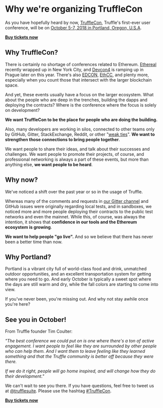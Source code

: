 # Why we're organizing TruffleCon

As you have hopefully heard by now, [TruffleCon](http://truffleframework.com/trufflecon2018), Truffle's first-ever user conference, will be on [October 5-7, 2018 in Portland, Oregon, U.S.A](http://truffleframework.com/trufflecon2018).

**[Buy tickets now](https://trufflecon2018.eventbrite.com)**

## Why TruffleCon?

There is certainly no shortage of conferences related to Ethereum. [Ethereal](https://etherealsummit.com) recently wrapped up in New York City, and [Devcon4](https://devcon4.ethereum.org) is ramping up in Prague later on this year. There's also [EDCON](https://edcon.io), [EthCC](https://ethcc.io), and plenty more, especially when you count those that intersect with the larger blockchain space.

And yet, these events usually have a focus on the larger ecosystem. What about the people who are deep in the trenches, building the dapps and deploying the contracts? Where is the conference where the focus is solely on development?

**We want TruffleCon to be the place for people who are doing the building.**

Also, many developers are working in silos, connected to other teams only by GitHub, Gitter, StackExchange, Reddit, or other "[weak ties](https://en.wikipedia.org/wiki/Interpersonal_ties)". **We want to strengthen those connections to bring people together**.

We want people to share their ideas, and talk about their successes and challenges. We want people to promote their projects, of course, and professional networking is always a part of these events, but more than anything else, **we want people to be heard**.

## Why now?

We've noticed a shift over the past year or so in the usage of Truffle.

Whereas many of the comments and requests in [our Gitter channel](https://gitter.im/ConsenSys/truffle) and GitHub issues were originally regarding local tests, and in sandboxes, we noticed more and more people deploying their contracts to the public test networks and even the mainnet. While this, of course, was always the intention, it shows that **confidence in our tools and the Ethereum ecosystem is growing**.

**We want to help people "go live".** And so we believe that there has never been a better time than now.


## Why Portland?

Portland is a vibrant city full of world-class food and drink, unmatched outdoor opportunities, and an excellent transportation system for getting where you need to go. And early October is typically a sweet spot where the days are still warm and dry, while the fall colors are starting to come into view.

If you've never been, you're missing out. And why not stay awhile once you're here?


## See you in October!

From Truffle founder Tim Coulter:

_"The best conference we could put on is one where there's a ton of active engagement. I want people to feel like they are surrounded by other people who can help them. And I want them to leave feeling like they learned something and that the Truffle community is better off because they were there._

_If we do it right, people will go home inspired, and will change how they do their development."_

We can't wait to see you there. If you have questions, feel free to tweet us at [@trufflesuite](http://twitter.com/trufflesuite). Please use the hashtag [#TruffleCon](https://twitter.com/search?l=&q=%23TruffleCon&src=typd).

**[Buy tickets now](https://trufflecon2018.eventbrite.com)**